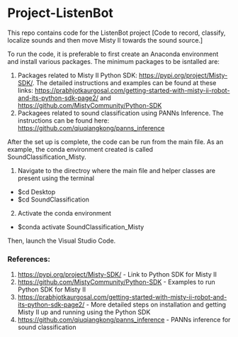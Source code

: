 # Project-ListenBot
This repo contains code for the ListenBot project
[Code to record, classify, localize sounds and then move Misty II towards the sound source.]

To run the code, it is preferable to first create an Anaconda environment and install various packages. The minimum packages to be isntalled are:
1. Packages related to Misty II Python SDK: https://pypi.org/project/Misty-SDK/. The detailed instructions and examples can be found at these links: https://prabhjotkaurgosal.com/getting-started-with-misty-ii-robot-and-its-python-sdk-page2/ and https://github.com/MistyCommunity/Python-SDK
2. Packagees related to sound classification using PANNs Inference. The instructions can be found here: https://github.com/qiuqiangkong/panns_inference

After the set up is complete, the code can be run from the main file. As an example, the conda environment created is called SoundClassification_Misty.
1. Navigate to the directroy where the main file and helper classes are present using the terminal
  - $cd Desktop
  - $cd SoundClassification
2. Activate the conda environment
  - $conda activate SoundClassification_Misty
  
Then, launch the Visual Studio Code. 



### References:
1. https://pypi.org/project/Misty-SDK/ - Link to Python SDK for Misty II
2. https://github.com/MistyCommunity/Python-SDK - Examples to run Python SDK for Misty II
3. https://prabhjotkaurgosal.com/getting-started-with-misty-ii-robot-and-its-python-sdk-page2/ - More detailed steps on installation and getting Misty II up and running using the Python SDK
4. https://github.com/qiuqiangkong/panns_inference - PANNs inference for sound classification
